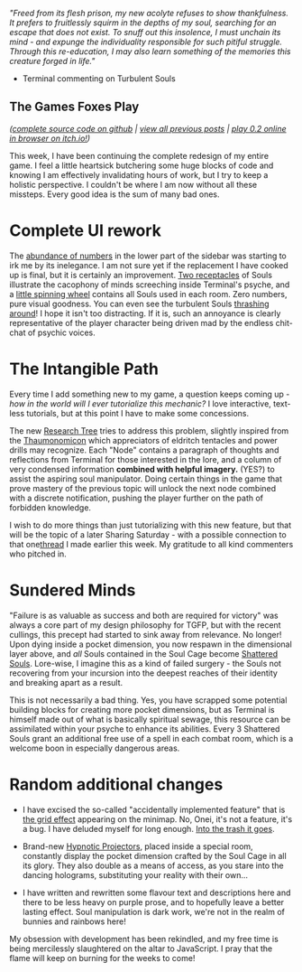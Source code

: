 *"Freed from its flesh prison, my new acolyte refuses to show thankfulness. It prefers to fruitlessly squirm in the depths of my soul, searching for an escape that does not exist. To snuff out this insolence, I must unchain its mind - and expunge the individuality responsible for such pitiful struggle. Through this re-education, I may also learn something of the memories this creature forged in life."*

- Terminal commenting on Turbulent Souls

## The Games Foxes Play
*([complete source code on github](https://github.com/Oneirical/The-Games-Foxes-Play) | [view all previous posts](https://github.com/Oneirical/The-Games-Foxes-Play/tree/main/design/Development%20Logs) | [play 0.2 online in browser on itch.io!](https://oneirical.itch.io/tgfp))*

This week, I have been continuing the complete redesign of my entire game. I feel a little heartsick butchering some huge blocks of code and knowing I am effectively invalidating hours of work, but I try to keep a holistic perspective. I couldn't be where I am now without all these missteps. Every good idea is the sum of many bad ones.

# Complete UI rework

The [abundance of numbers]() in the lower part of the sidebar was starting to irk me by its inelegance. I am not sure yet if the replacement I have cooked up is final, but it is certainly an improvement. [Two receptacles]() of Souls illustrate the cacophony of minds screeching inside Terminal's psyche, and a [little spinning wheel]() contains all Souls used in each room. Zero numbers, pure visual goodness. You can even see the turbulent Souls [thrashing around]()! I hope it isn't too distracting. If it is, such an annoyance is clearly representative of the player character being driven mad by the endless chit-chat of psychic voices.

# The Intangible Path

Every time I add something new to my game, a question keeps coming up - *how in the world will I ever tutorialize this mechanic?* I love interactive, text-less tutorials, but at this point I have to make some concessions.

The new [Research Tree]() tries to address this problem, slightly inspired from the [Thaumonomicon](https://ftbwiki.org/images/8/85/2012-12-11_09.20.18.png) which appreciators of eldritch tentacles and power drills may recognize. Each "Node" contains a paragraph of thoughts and reflections from Terminal for those interested in the lore, and a column of very condensed information **combined with helpful imagery.** (YES?) to assist the aspiring soul manipulator. Doing certain things in the game that prove mastery of the previous topic will unlock the next node combined with a discrete notification, pushing the player further on the path of forbidden knowledge.

I wish to do more things than just tutorializing with this new feature, but that will be the topic of a later Sharing Saturday - with a possible connection to that one[thread]() I made earlier this week. My gratitude to all kind commenters who pitched in.

# Sundered Minds

"Failure is as valuable as success and both are required for victory" was always a core part of my design philosophy for TGFP, but with the recent cullings, this precept had started to sink away from relevance. No longer! Upon dying inside a pocket dimension, you now respawn in the dimensional layer above, and *all* Souls contained in the Soul Cage become [Shattered Souls](). Lore-wise, I imagine this as a kind of failed surgery - the Souls not recovering from your incursion into the deepest reaches of their identity and breaking apart as a result.

This is not necessarily a bad thing. Yes, you have scrapped some potential building blocks for creating more pocket dimensions, but as Terminal is himself made out of what is basically spiritual sewage, this resource can be assimilated within your psyche to enhance its abilities. Every 3 Shattered Souls grant an additional free use of a spell in each combat room, which is a welcome boon in especially dangerous areas.

# Random additional changes

* I have excised the so-called "accidentally implemented feature" that is [the grid effect]() appearing on the minimap. No, Onei, it's not a feature, it's a bug. I have deluded myself for long enough. [Into the trash it goes]().

* Brand-new [Hypnotic Projectors](), placed inside a special room, constantly display the pocket dimension crafted by the Soul Cage in all its glory. They also double as a means of access, as you stare into the dancing holograms, substituting your reality with their own...

* I have written and rewritten some flavour text and descriptions here and there to be less heavy on purple prose, and to hopefully leave a better lasting effect. Soul manipulation is dark work, we're not in the realm of bunnies and rainbows here!

My obsession with development has been rekindled, and my free time is being mercilessly slaughtered on the altar to JavaScript. I pray that the flame will keep on burning for the weeks to come!